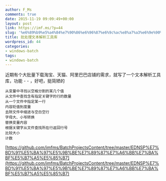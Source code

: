 ```yaml
---
author: F_Ms
comments: true
date: 2015-11-19 09:09:49+00:00
layout: post
link: https://imf.ms/?p=44
slug: '%e6%89%b9%e5%a4%84%e7%90%86%e6%96%87%e6%9c%ac%e8%a7%a3%e6%9e%90%e5%b7%a5%e5%85%b7%e5%ba%93'
title: 批处理文本解析工具库
wordpress_id: 44
categories:
- windows-batch
tags:
- windows-batch
---
```


近期有个大批量下载淘宝、天猫、阿里巴巴店铺的需求，就写了一个文本解析工具库，功能 - - ，好吧，挺简陋的

    
    从变量中寻找以空格分割的某几个值
    从文件中查找含有指定关键字的行的数量
    从一个文件中指定某一行
    内容贬值到度量
    去除文件中缩进与空白空行
    字母大、小写转换
    替换变量内容
    根据关键字从文件查找所在行返回行号
    比较大小
    计数


[https://github.com/imfms/BatchProjectsContent/tree/master/EDNSP%E7%BD%91%E5%BA%97%E5%9B%BE%E7%89%87%E7%A6%BB%E7%BA%BF%E5%B7%A5%E5%85%B7](https://github.com/imfms/BatchProjectsContent/tree/master/EDNSP%E7%BD%91%E5%BA%97%E5%9B%BE%E7%89%87%E7%A6%BB%E7%BA%BF%E5%B7%A5%E5%85%B7)
